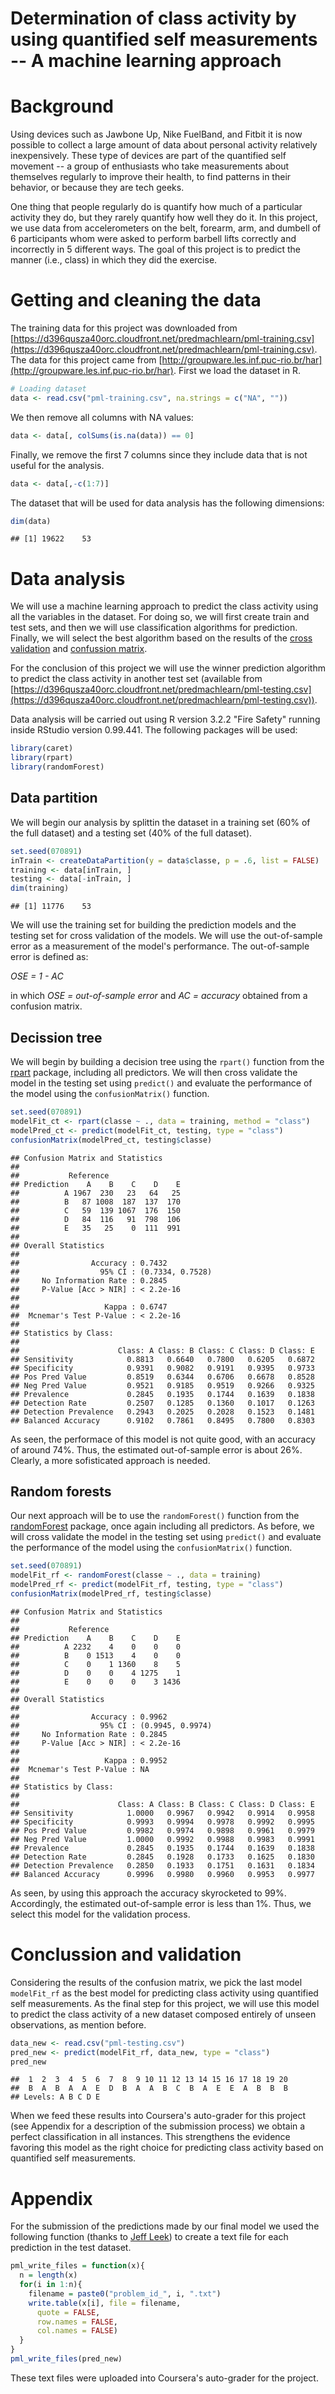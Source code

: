 # Determination of class activity by using quantified self measurements -- A machine learning approach

 


# Background
Using devices such as Jawbone Up, Nike FuelBand, and Fitbit it is now possible to collect a large amount of data about personal activity relatively inexpensively. These type of devices are part of the quantified self movement -- a group of enthusiasts who take measurements about themselves regularly to improve their health, to find patterns in their behavior, or because they are tech geeks.

One thing that people regularly do is quantify how much of a particular activity they do, but they rarely quantify how well they do it. In this project, we use data from accelerometers on the belt, forearm, arm, and dumbell of 6 participants whom were asked to perform barbell lifts correctly and incorrectly in 5 different ways. The goal of this project is to predict the manner (i.e., class) in which they did the exercise.

# Getting and cleaning the data 
The training data for this project was downloaded from [https://d396qusza40orc.cloudfront.net/predmachlearn/pml-training.csv](https://d396qusza40orc.cloudfront.net/predmachlearn/pml-training.csv). The data for this project came from [http://groupware.les.inf.puc-rio.br/har](http://groupware.les.inf.puc-rio.br/har). First we load the dataset in R.


```r
# Loading dataset
data <- read.csv("pml-training.csv", na.strings = c("NA", ""))
```

We then remove all columns with NA values:


```r
data <- data[, colSums(is.na(data)) == 0]
```

Finally, we remove the first 7 columns since they include data that is not useful for the analysis.


```r
data <- data[,-c(1:7)]
```

The dataset that will be used for data analysis has the following dimensions:


```r
dim(data)
```

```
## [1] 19622    53
```

# Data analysis
We will use a machine learning approach to predict the class activity using all the variables in the dataset. For doing so, we will first create train and test sets, and then we will use classification algorithms for prediction. Finally, we will select the best algorithm based on the results of the [cross validation](https://en.wikipedia.org/wiki/Cross-validation_(statistics)) and [confussion matrix](https://en.wikipedia.org/wiki/Confusion_matrix).

For the conclusion of this project we will use the winner prediction algorithm to predict the class activity in another test set (available from [https://d396qusza40orc.cloudfront.net/predmachlearn/pml-testing.csv](https://d396qusza40orc.cloudfront.net/predmachlearn/pml-testing.csv)).

Data analysis will be carried out using R version 3.2.2 "Fire Safety" running inside RStudio version 0.99.441. The following packages will be used:


```r
library(caret)
library(rpart)
library(randomForest)
```

## Data partition
We will begin our analysis by splittin the dataset in a training set (60% of the full dataset) and a testing set (40% of the full dataset).


```r
set.seed(070891)
inTrain <- createDataPartition(y = data$classe, p = .6, list = FALSE)
training <- data[inTrain, ]
testing <- data[-inTrain, ]
dim(training)
```

```
## [1] 11776    53
```

We will use the training set for building the prediction models and the testing set for cross validation of the models. We will use the out-of-sample error as a measurement of the model's performance. The out-of-sample error is defined as:

*OSE = 1 - AC*

in which *OSE = out-of-sample error* and *AC = accuracy* obtained from a confusion matrix.

## Decission tree
We will begin by building a decision tree using the `rpart()` function from the [rpart](https://cran.r-project.org/web/packages/rpart/index.html) package, including all predictors. We will then cross validate the model in the testing set using `predict()` and evaluate the performance of the model using the `confusionMatrix()` function.


```r
set.seed(070891)
modelFit_ct <- rpart(classe ~ ., data = training, method = "class")
modelPred_ct <- predict(modelFit_ct, testing, type = "class")
confusionMatrix(modelPred_ct, testing$classe)
```

```
## Confusion Matrix and Statistics
## 
##           Reference
## Prediction    A    B    C    D    E
##          A 1967  230   23   64   25
##          B   87 1008  187  137  170
##          C   59  139 1067  176  150
##          D   84  116   91  798  106
##          E   35   25    0  111  991
## 
## Overall Statistics
##                                           
##                Accuracy : 0.7432          
##                  95% CI : (0.7334, 0.7528)
##     No Information Rate : 0.2845          
##     P-Value [Acc > NIR] : < 2.2e-16       
##                                           
##                   Kappa : 0.6747          
##  Mcnemar's Test P-Value : < 2.2e-16       
## 
## Statistics by Class:
## 
##                      Class: A Class: B Class: C Class: D Class: E
## Sensitivity            0.8813   0.6640   0.7800   0.6205   0.6872
## Specificity            0.9391   0.9082   0.9191   0.9395   0.9733
## Pos Pred Value         0.8519   0.6344   0.6706   0.6678   0.8528
## Neg Pred Value         0.9521   0.9185   0.9519   0.9266   0.9325
## Prevalence             0.2845   0.1935   0.1744   0.1639   0.1838
## Detection Rate         0.2507   0.1285   0.1360   0.1017   0.1263
## Detection Prevalence   0.2943   0.2025   0.2028   0.1523   0.1481
## Balanced Accuracy      0.9102   0.7861   0.8495   0.7800   0.8303
```

As seen, the performace of this model is not quite good, with an accuracy of around 74%. Thus, the estimated out-of-sample error is about 26%. Clearly, a more sofisticated approach is needed.

## Random forests
Our next approach will be to use the `randomForest()` function from the [randomForest](https://cran.r-project.org/web/packages/randomForest/index.html) package, once again including all predictors. As before, we will cross validate the model in the testing set using `predict()` and evaluate the performance of the model using the `confusionMatrix()` function.


```r
set.seed(070891)
modelFit_rf <- randomForest(classe ~ ., data = training)
modelPred_rf <- predict(modelFit_rf, testing, type = "class")
confusionMatrix(modelPred_rf, testing$classe)
```

```
## Confusion Matrix and Statistics
## 
##           Reference
## Prediction    A    B    C    D    E
##          A 2232    4    0    0    0
##          B    0 1513    4    0    0
##          C    0    1 1360    8    5
##          D    0    0    4 1275    1
##          E    0    0    0    3 1436
## 
## Overall Statistics
##                                           
##                Accuracy : 0.9962          
##                  95% CI : (0.9945, 0.9974)
##     No Information Rate : 0.2845          
##     P-Value [Acc > NIR] : < 2.2e-16       
##                                           
##                   Kappa : 0.9952          
##  Mcnemar's Test P-Value : NA              
## 
## Statistics by Class:
## 
##                      Class: A Class: B Class: C Class: D Class: E
## Sensitivity            1.0000   0.9967   0.9942   0.9914   0.9958
## Specificity            0.9993   0.9994   0.9978   0.9992   0.9995
## Pos Pred Value         0.9982   0.9974   0.9898   0.9961   0.9979
## Neg Pred Value         1.0000   0.9992   0.9988   0.9983   0.9991
## Prevalence             0.2845   0.1935   0.1744   0.1639   0.1838
## Detection Rate         0.2845   0.1928   0.1733   0.1625   0.1830
## Detection Prevalence   0.2850   0.1933   0.1751   0.1631   0.1834
## Balanced Accuracy      0.9996   0.9980   0.9960   0.9953   0.9977
```

As seen, by using this approach the accuracy skyrocketed to 99%. Accordingly, the estimated out-of-sample error is less than 1%. Thus, we select this model for the validation process.

# Conclussion and validation
Considering the results of the confusion matrix, we pick the last model `modelFit_rf` as the best model for predicting class activity using quantified self measurements. As the final step for this project, we will use this model to predict the class activity of a new dataset composed entirely of unseen observations, as mention before.


```r
data_new <- read.csv("pml-testing.csv")
pred_new <- predict(modelFit_rf, data_new, type = "class")
pred_new
```

```
##  1  2  3  4  5  6  7  8  9 10 11 12 13 14 15 16 17 18 19 20 
##  B  A  B  A  A  E  D  B  A  A  B  C  B  A  E  E  A  B  B  B 
## Levels: A B C D E
```

When we feed these results into Coursera's auto-grader for this project (see Appendix for a description of the submission process) we obtain a perfect classification in all instances. This strengthens the evidence favoring this model as the right choice for predicting class activity based on quantified self measurements.

# Appendix
For the submission of the predictions made by our final model we used the following function (thanks to [Jeff Leek](http://jtleek.com/)) to create a text file for each prediction in the test dataset.


```r
pml_write_files = function(x){
  n = length(x)
  for(i in 1:n){
    filename = paste0("problem_id_", i, ".txt")
    write.table(x[i], file = filename,
      quote = FALSE,
      row.names = FALSE,
      col.names = FALSE)
  }
}
pml_write_files(pred_new)
```

These text files were uploaded into Coursera's auto-grader for the project.
